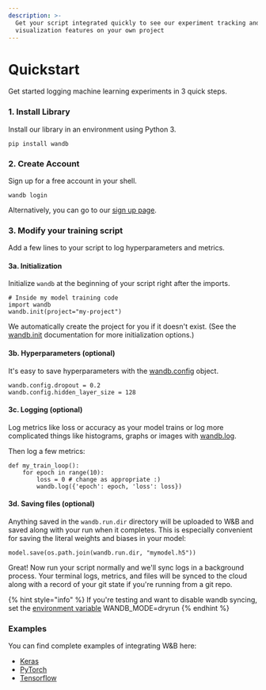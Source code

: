 ```yaml
---
description: >-
  Get your script integrated quickly to see our experiment tracking and
  visualization features on your own project
---
```


# Quickstart

Get started logging machine learning experiments in 3 quick steps.

### 1. Install Library

Install our library in an environment using Python 3.

```text
pip install wandb
```

### 2. Create Account

Sign up for a free account in your shell.

```text
wandb login
```

Alternatively, you can go to our [sign up page](https://app.wandb.ai/login?signup=true).

### 3. Modify your training script

Add a few lines to your script to log hyperparameters and metrics.

#### 3a. Initialization

Initialize `wandb` at the beginning of your script right after the imports.

```text
# Inside my model training code
import wandb
wandb.init(project="my-project")
```

We automatically create the project for you if it doesn't exist. \(See the [wandb.init](library/python/init.md) documentation for more initialization options.\)

#### 3b. Hyperparameters \(optional\)

It's easy to save hyperparameters with the [wandb.config](library/python/config.md) object.

```text
wandb.config.dropout = 0.2
wandb.config.hidden_layer_size = 128
```

#### 3c. Logging \(optional\)

Log metrics like loss or accuracy as your model trains or log more complicated things like histograms, graphs or images with [wandb.log](library/python/log.md).

Then log a few metrics:

```text
def my_train_loop():
    for epoch in range(10):
        loss = 0 # change as appropriate :)
        wandb.log({'epoch': epoch, 'loss': loss})
```

#### 3d. Saving files \(optional\)

Anything saved in the `wandb.run.dir` directory will be uploaded to W&B and saved along with your run when it completes. This is especially convenient for saving the literal weights and biases in your model:

```text
model.save(os.path.join(wandb.run.dir, "mymodel.h5"))
```

Great! Now run your script normally and we'll sync logs in a background process. Your terminal logs, metrics, and files will be synced to the cloud along with a record of your git state if you're running from a git repo.

{% hint style="info" %}
If you're testing and want to disable wandb syncing, set the [environment variable](library/advanced/environment-variables.md) WANDB\_MODE=dryrun
{% endhint %}

### Examples

You can find complete examples of integrating W&B here:

* [Keras](library/frameworks/keras/)
* [PyTorch](https://docs.wandb.com/frameworks/pytorch-example)
* [Tensorflow](https://docs.wandb.com/frameworks/tensorflow-example)

